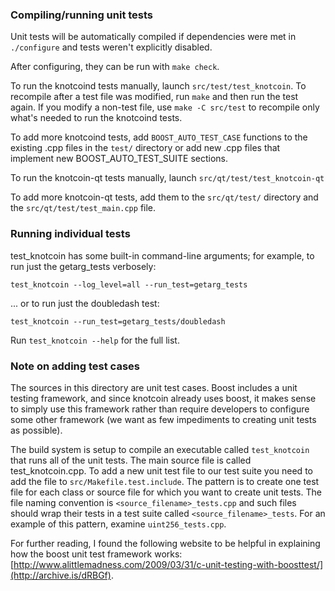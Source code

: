 ### Compiling/running unit tests

Unit tests will be automatically compiled if dependencies were met in `./configure`
and tests weren't explicitly disabled.

After configuring, they can be run with `make check`.

To run the knotcoind tests manually, launch `src/test/test_knotcoin`. To recompile
after a test file was modified, run `make` and then run the test again. If you
modify a non-test file, use `make -C src/test` to recompile only what's needed
to run the knotcoind tests.

To add more knotcoind tests, add `BOOST_AUTO_TEST_CASE` functions to the existing
.cpp files in the `test/` directory or add new .cpp files that
implement new BOOST_AUTO_TEST_SUITE sections.

To run the knotcoin-qt tests manually, launch `src/qt/test/test_knotcoin-qt`

To add more knotcoin-qt tests, add them to the `src/qt/test/` directory and
the `src/qt/test/test_main.cpp` file.

### Running individual tests

test_knotcoin has some built-in command-line arguments; for
example, to run just the getarg_tests verbosely:

    test_knotcoin --log_level=all --run_test=getarg_tests

... or to run just the doubledash test:

    test_knotcoin --run_test=getarg_tests/doubledash

Run `test_knotcoin --help` for the full list.

### Note on adding test cases

The sources in this directory are unit test cases.  Boost includes a
unit testing framework, and since knotcoin already uses boost, it makes
sense to simply use this framework rather than require developers to
configure some other framework (we want as few impediments to creating
unit tests as possible).

The build system is setup to compile an executable called `test_knotcoin`
that runs all of the unit tests.  The main source file is called
test_knotcoin.cpp. To add a new unit test file to our test suite you need 
to add the file to `src/Makefile.test.include`. The pattern is to create 
one test file for each class or source file for which you want to create 
unit tests.  The file naming convention is `<source_filename>_tests.cpp` 
and such files should wrap their tests in a test suite 
called `<source_filename>_tests`. For an example of this pattern, 
examine `uint256_tests.cpp`.

For further reading, I found the following website to be helpful in
explaining how the boost unit test framework works:
[http://www.alittlemadness.com/2009/03/31/c-unit-testing-with-boosttest/](http://archive.is/dRBGf).
